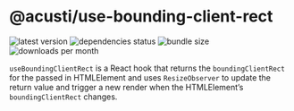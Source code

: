 # @acusti/use-bounding-client-rect

![latest version](https://img.shields.io/npm/v/@acusti/use-bounding-client-rect?style=for-the-badge)
![dependencies status](https://img.shields.io/david/acusti/uikit?path=packages%2Fuse-bounding-client-rect&style=for-the-badge)
![bundle size](https://img.shields.io/bundlephobia/min/@acusti/use-bounding-client-rect?style=for-the-badge)
![downloads per month](https://img.shields.io/npm/dm/@acusti/use-bounding-client-rect?style=for-the-badge)

`useBoundingClientRect` is a React hook that returns the
`boundingClientRect` for the passed in HTMLElement and uses
`ResizeObserver` to update the return value and trigger a new render when
the HTMLElement’s `boundingClientRect` changes.
